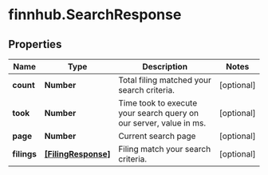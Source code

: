 # finnhub.SearchResponse

## Properties

Name | Type | Description | Notes
------------ | ------------- | ------------- | -------------
**count** | **Number** | Total filing matched your search criteria. | [optional] 
**took** | **Number** | Time took to execute your search query on our server, value in ms. | [optional] 
**page** | **Number** | Current search page | [optional] 
**filings** | [**[FilingResponse]**](FilingResponse.md) | Filing match your search criteria. | [optional] 


